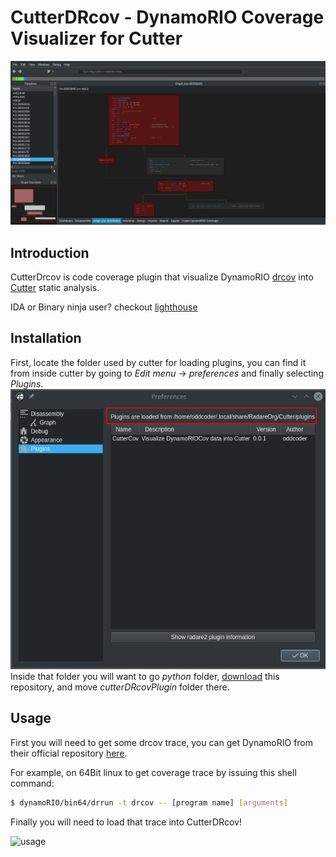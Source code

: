 # CutterDRcov - DynamoRIO Coverage Visualizer for Cutter

![Screenshot](screanshots/overview.jpg?raw=true)

## Introduction

CutterDrcov is code coverage plugin that visualize DynamoRIO
[drcov](http://dynamorio.org/docs/page_drcov.html) into [Cutter](cutter.re)
static analysis.

IDA or Binary ninja user? checkout
[lighthouse](https://github.com/gaasedelen/lighthouse)

## Installation
First, locate the folder used by cutter for loading plugins, you can find it
from inside cutter by going to *Edit menu* -> *preferences* and finally
selecting *Plugins*.
![pathlocation](screanshots/path.jpg?raw=true)
Inside that folder you will want to go *python* folder,
[download](https://github.com/oddcoder/CutterDRcov/archive/master.zip) this
repository, and move *cutterDRcovPlugin* folder there.

## Usage

First you will need to get some drcov trace, you can get DynamoRIO from their
official repository [here](https://github.com/DynamoRIO/dynamorio/releases).

For example, on 64Bit linux to get coverage trace by issuing this shell command:

```sh
$ dynamoRIO/bin64/drrun -t drcov -- [program name] [arguments]
```
Finally you will need to load that trace into CutterDRcov!

![usage](screanshots/usage.gif?raw=true)

